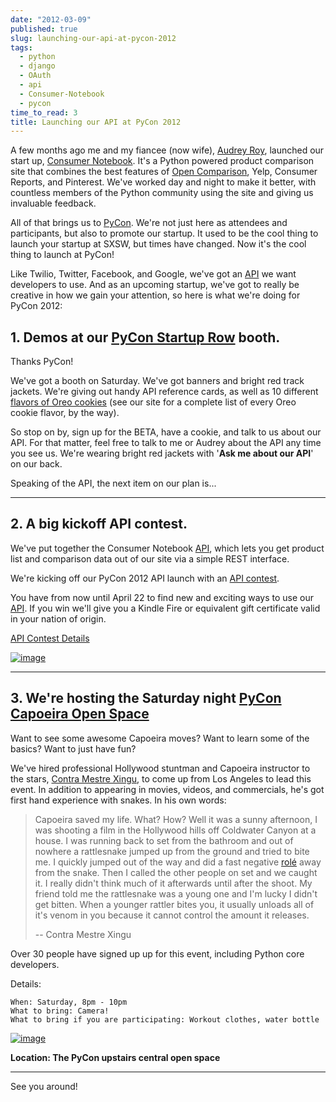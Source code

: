 ```yaml
---
date: "2012-03-09"
published: true
slug: launching-our-api-at-pycon-2012
tags:
  - python
  - django
  - OAuth
  - api
  - Consumer-Notebook
  - pycon
time_to_read: 3
title: Launching our API at PyCon 2012
---
```


A few months ago me and my fiancee (now wife), [Audrey Roy](https://audrey.roygreenfeld.com/),
launched our start up, [Consumer Notebook](https://consumernotebook.com).
It's a Python powered product comparison site that combines the best
features of [Open Comparison](https://opencomparison.org), Yelp, Consumer
Reports, and Pinterest. We've worked day and night to make it better,
with countless members of the Python community using the site and giving
us invaluable feedback.

All of that brings us to [PyCon](https://us.pycon.org/2012/). We're not
just here as attendees and participants, but also to promote our
startup. It used to be the cool thing to launch your startup at SXSW,
but times have changed. Now it's the cool thing to launch at PyCon!

Like Twilio, Twitter, Facebook, and Google, we've got an
[API](https://api.consumernotebook.com) we want developers to use. And as
an upcoming startup, we've got to really be creative in how we gain
your attention, so here is what we're doing for PyCon 2012:

## 1. Demos at our [PyCon Startup Row](https://us.pycon.org/2012/community/openspaces/capoeira/) booth.

Thanks PyCon!

We've got a booth on Saturday. We've got banners and bright red track
jackets. We're giving out handy API reference cards, as well as 10
different [flavors of Oreo
cookies](https://consumernotebook.com/lists/audreyr/list-of-oreo-cookie-flavors/)
(see our site for a complete list of every Oreo cookie flavor, by the
way).

So stop on by, sign up for the BETA, have a cookie, and talk to us about
our API. For that matter, feel free to talk to me or Audrey about the
API any time you see us. We're wearing bright red jackets with '**Ask
me about our API**' on our back.

Speaking of the API, the next item on our plan is...

---

## 2. A big kickoff API contest.

We've put together the Consumer Notebook
[API](https://api.consumernotebook.com), which lets you get product list
and comparison data out of our site via a simple REST interface.

We're kicking off our PyCon 2012 API launch with an [API
contest](https://developers.consumernotebook.com/contest.html).

You have from now until April 22 to find new and exciting ways to use
our [API](https://api.consumernotebook.com). If you win we'll give you a
Kindle Fire or equivalent gift certificate valid in your nation of
origin.

[API Contest
Details](https://developers.consumernotebook.com/contest.html)

[![image](https://f004.backblazeb2.com/file/daniel-feldroy-com/public/images/6821231296_d0670e84b7_m.jpg)](https://www.flickr.com/photos/pydanny/6821231296/sizes/m/in/photostream/)

---

## 3. We're hosting the Saturday night [PyCon Capoeira Open Space](https://us.pycon.org/2012/community/openspaces/capoeira/)

Want to see some awesome Capoeira moves? Want to learn some of the
basics? Want to just have fun?

We've hired professional Hollywood stuntman and Capoeira instructor to
the stars, [Contra Mestre Xingu](https://valleycapoeira.com/?page_id=7),
to come up from Los Angeles to lead this event. In addition to appearing
in movies, videos, and commercials, he's got first hand experience with
snakes. In his own words:

> Capoeira saved my life. What? How? Well it was a sunny afternoon, I
> was shooting a film in the Hollywood hills off Coldwater Canyon at a
> house. I was running back to set from the bathroom and out of nowhere
> a rattlesnake jumped up from the ground and tried to bite me. I
> quickly jumped out of the way and did a fast negative
> [rolé](https://en.wikipedia.org/wiki/List_of_capoeira_techniques#Rol.C3.AA)
> away from the snake. Then I called the other people on set and we
> caught it. I really didn't think much of it afterwards until after
> the shoot. My friend told me the rattlesnake was a young one and I'm
> lucky I didn't get bitten. When a younger rattler bites you, it
> usually unloads all of it's venom in you because it cannot control
> the amount it releases.
>
> -- Contra Mestre Xingu

Over 30 people have signed up up for this event, including Python core
developers.

Details:

    When: Saturday, 8pm - 10pm
    What to bring: Camera!
    What to bring if you are participating: Workout clothes, water bottle

[![image](https://f004.backblazeb2.com/file/daniel-feldroy-com/public/images/6821195620_2b7870a39c_m.jpg)](https://www.flickr.com/photos/pydanny/6821195620/sizes/s/in/photostream/)

**Location: The PyCon upstairs central open space**

---

See you around!

